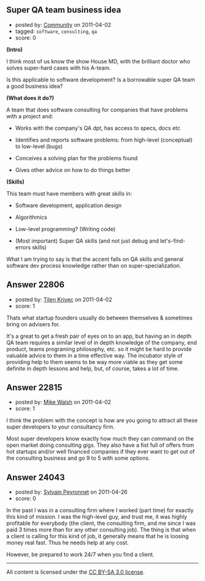 ## Super QA team business idea

- posted by: [Community](https://stackexchange.com/users/-1/-1-community) on 2011-04-02
- tagged: `software`, `consulting`, `qa`
- score: 0

**(Intro)**

I think most of us know the show House MD, with the brilliant doctor who solves super-hard cases with his A-team.

Is this applicable to software development? Is a borrowable super QA team a good business idea?

**(What does it do?)**

A team that does software consulting for companies that have problems with a project and:

 - Works with the company's QA dpt, has access to specs, docs etc

 - Identifies and reports software problems: from high-level (conceptual) to low-level (bugs)

 - Conceives a solving plan for the problems found

 - Gives other advice on how to do things better

**(Skills)**

This team must have members with great skills in:

 - Software development, application design

 - Algorithmics

 - Low-level programming? (Writing code)

 - (Most important) Super QA skills (and not just debug and let's-find-errors skills)

What I am trying to say is that the accent falls on QA skills and general software dev process knowledge rather than on super-specialization.



## Answer 22806

- posted by: [Tilen Krivec](https://stackexchange.com/users/-1/19852-tilen-krivec) on 2011-04-02
- score: 1

Thats what startup founders usually do between themselves & sometimes bring on advisers for. 

It's a great to get a fresh pair of eyes on to an app, but having an in depth QA team requires a similar level of in depth knowledge of the company, end product, teams programing philosophy, etc. so it might be hard to provide valuable advice to them in a time effective way. The incubator style of providing help to them seems to be way more viable as they get some definite in depth lessons and help, but, of course, takes a lot of time.


## Answer 22815

- posted by: [Mike Walsh](https://stackexchange.com/users/-1/8423-mike-walsh) on 2011-04-02
- score: 1

I think the problem with the concept is how are you going to attract all these super developers to your consultancy firm.  

Most super developers know exactly how much they can command on the open market doing consulting gigs.  They also have a fist full of offers from hot startups and/or well financed companies if they ever want to get out of the consulting business and go 9 to 5 with some options.


## Answer 24043

- posted by: [Sylvain Peyronnet](https://stackexchange.com/users/-1/9941-sylvain-peyronnet) on 2011-04-26
- score: 0

In the past I was in a consulting firm where I worked (part time) for exactly this kind of mission. I was the high-level guy, and trust me, it was highly profitable for everybody (the client, the consulting firm, and me since I was paid 3 times more than for any other consulting job). The thing is that when a client is calling for this kind of job, it generally means that he is loosing money real fast. Thus he needs help at any cost.

However, be prepared to work 24/7 when you find a client.



---

All content is licensed under the [CC BY-SA 3.0 license](https://creativecommons.org/licenses/by-sa/3.0/).
